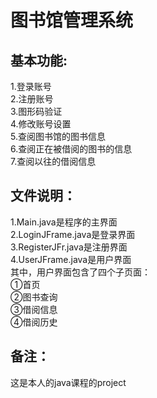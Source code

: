 # 图书馆管理系统  
## 基本功能:
1.登录账号  
2.注册账号  
3.图形码验证  
4.修改账号设置  
5.查阅图书馆的图书信息  
6.查阅正在被借阅的图书的信息  
7.查阅以往的借阅信息  
## 文件说明：  
1.Main.java是程序的主界面  
2.LoginJFrame.java是登录界面  
3.RegisterJFr.java是注册界面  
4.UserJFrame.java是用户界面  
其中，用户界面包含了四个子页面：  
①首页  
②图书查询  
③借阅信息  
④借阅历史  
## 备注：  
这是本人的java课程的project
